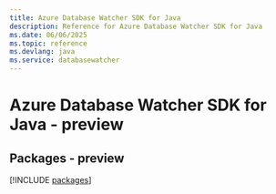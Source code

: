 ```yaml
---
title: Azure Database Watcher SDK for Java
description: Reference for Azure Database Watcher SDK for Java
ms.date: 06/06/2025
ms.topic: reference
ms.devlang: java
ms.service: databasewatcher
---
```

# Azure Database Watcher SDK for Java - preview
## Packages - preview
[!INCLUDE [packages](database-watcher-index.md)]